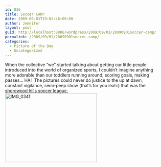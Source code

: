 ```yaml
---
id: 836
title: Soccer CAMP
date: 2009-09-01T19:01:46+00:00
author: Jennifer
layout: post
guid: http://localhost:8888/wordpress/2009/09/01/20090901soccer-camp/
permalink: /2009/09/01/20090901soccer-camp/
categories:
  - Picture of the Day
  - Uncategorized
---
```

When the collective &#8220;we&#8221; started talking about getting our little people introduced into the world of organized sports, I couldn&#8217;t imagine anything more adorable than our toddlers running around, scoring goals, making passes&#8230; HA!  The pictures could never do justice to the up at dawn, constant vigilance, semi-peep show (that&#8217;s for you leah:) that was the [shorewood hills soccer league.](http://www.flickr.com/photos/jenniferandJennifers_photos/sets/72157622211491524/ "shorewood hills soccer league.") <img class="alignnone size-medium wp-image-383" title="IMG_0341" src="http://www.madcitythree.com/wp-content/uploads/2009/09/IMG_0341-300x225.jpg" alt="IMG_0341" width="300" height="225" />